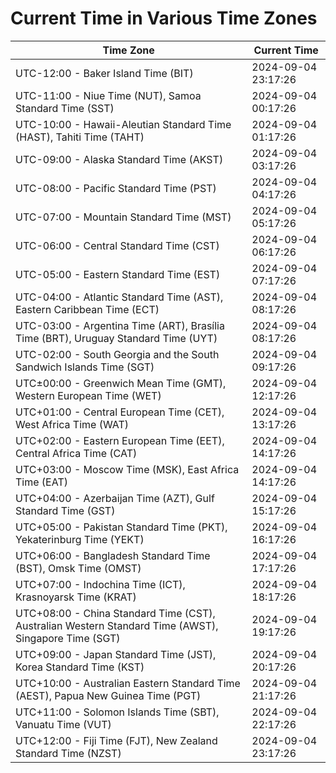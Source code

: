 # Current Time in Various Time Zones

| Time Zone | Current Time |
|-----------|--------------|
| UTC-12:00 - Baker Island Time (BIT) | 2024-09-04 23:17:26 |
| UTC-11:00 - Niue Time (NUT), Samoa Standard Time (SST) | 2024-09-04 00:17:26 |
| UTC-10:00 - Hawaii-Aleutian Standard Time (HAST), Tahiti Time (TAHT) | 2024-09-04 01:17:26 |
| UTC-09:00 - Alaska Standard Time (AKST) | 2024-09-04 03:17:26 |
| UTC-08:00 - Pacific Standard Time (PST) | 2024-09-04 04:17:26 |
| UTC-07:00 - Mountain Standard Time (MST) | 2024-09-04 05:17:26 |
| UTC-06:00 - Central Standard Time (CST) | 2024-09-04 06:17:26 |
| UTC-05:00 - Eastern Standard Time (EST) | 2024-09-04 07:17:26 |
| UTC-04:00 - Atlantic Standard Time (AST), Eastern Caribbean Time (ECT) | 2024-09-04 08:17:26 |
| UTC-03:00 - Argentina Time (ART), Brasília Time (BRT), Uruguay Standard Time (UYT) | 2024-09-04 08:17:26 |
| UTC-02:00 - South Georgia and the South Sandwich Islands Time (SGT) | 2024-09-04 09:17:26 |
| UTC±00:00 - Greenwich Mean Time (GMT), Western European Time (WET) | 2024-09-04 12:17:26 |
| UTC+01:00 - Central European Time (CET), West Africa Time (WAT) | 2024-09-04 13:17:26 |
| UTC+02:00 - Eastern European Time (EET), Central Africa Time (CAT) | 2024-09-04 14:17:26 |
| UTC+03:00 - Moscow Time (MSK), East Africa Time (EAT) | 2024-09-04 14:17:26 |
| UTC+04:00 - Azerbaijan Time (AZT), Gulf Standard Time (GST) | 2024-09-04 15:17:26 |
| UTC+05:00 - Pakistan Standard Time (PKT), Yekaterinburg Time (YEKT) | 2024-09-04 16:17:26 |
| UTC+06:00 - Bangladesh Standard Time (BST), Omsk Time (OMST) | 2024-09-04 17:17:26 |
| UTC+07:00 - Indochina Time (ICT), Krasnoyarsk Time (KRAT) | 2024-09-04 18:17:26 |
| UTC+08:00 - China Standard Time (CST), Australian Western Standard Time (AWST), Singapore Time (SGT) | 2024-09-04 19:17:26 |
| UTC+09:00 - Japan Standard Time (JST), Korea Standard Time (KST) | 2024-09-04 20:17:26 |
| UTC+10:00 - Australian Eastern Standard Time (AEST), Papua New Guinea Time (PGT) | 2024-09-04 21:17:26 |
| UTC+11:00 - Solomon Islands Time (SBT), Vanuatu Time (VUT) | 2024-09-04 22:17:26 |
| UTC+12:00 - Fiji Time (FJT), New Zealand Standard Time (NZST) | 2024-09-04 23:17:26 |
